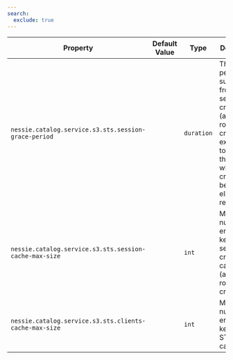 ```yaml
---
search:
  exclude: true
---
```

<!--start-->

| Property | Default Value | Type | Description |
|----------|---------------|------|-------------|
| `nessie.catalog.service.s3.sts.session-grace-period` |  | `duration` | The time period to subtract from the S3 session credentials (assumed role credentials) expiry  time to define the time when those credentials become eligible for refreshing.   |
| `nessie.catalog.service.s3.sts.session-cache-max-size` |  | `int` | Maximum number of entries to keep in the session credentials cache (assumed role credentials).  |
| `nessie.catalog.service.s3.sts.clients-cache-max-size` |  | `int` | Maximum number of entries to keep in the STS clients cache.  |
